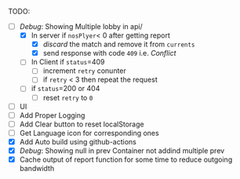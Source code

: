 TODO:

-   [ ] _Debug_: Showing Multiple lobby in api/<ChannleName>
    -   [x] In server if `nosPlyer`< 0 after getting report
        -   [x] _discard_ the match and remove it from `currents`
        -   [x] send response with code `409` i.e. _Conflict_
    -   [ ] In Client if `status`=409
        -   [ ] increment `retry` conunter
        -   [ ] if `retry` < 3 then repeat the request
    -   [ ] if `status`=200 or 404
        -   [ ] reset `retry` to `0`
-   [ ] UI
-   [ ] Add Proper Logging
-   [ ] Add Clear button to reset localStorage
-   [ ] Get Language icon for corresponding ones
-   [x] Add Auto build using github-actions
-   [x] _Debug_: Showing null in prev Container not addind multiple prev
-   [x] Cache output of report function for some time to reduce outgoing bandwidth

